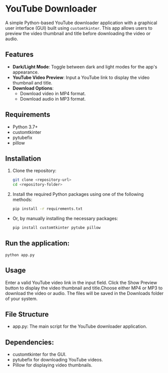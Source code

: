 # YouTube Downloader
A simple Python-based YouTube downloader application with a graphical user interface (GUI) built using `customtkinter`. This app allows users to preview the video thumbnail and title before downloading the video or audio.
## Features
- **Dark/Light Mode**: Toggle between dark and light modes for the app's appearance.
- **YouTube Video Preview**: Input a YouTube link to display the video thumbnail and title.
- **Download Options**:
  - Download video in MP4 format.
  - Download audio in MP3 format.
## Requirements
- Python 3.7+
- customtkinter
- pytubefix
- pillow
## Installation
1. Clone the repository:
    ```bash
    git clone <repository-url>
    cd <repository-folder>
2. Install the required Python packages using one of the following methods:
    ```bash
    pip install -r requirements.txt
-  Or, by manually installing the necessary packages:
    ```bash
    pip install customtkinter pytube pillow
## Run the application:
    python app.py
## Usage
Enter a valid YouTube video link in the input field.
Click the Show Preview button to display the video thumbnail and title.Choose either MP4 or MP3 to download the video or audio. The files will be saved in the Downloads folder of your system.
## File Structure
- app.py: The main script for the YouTube downloader application.
## Dependencies:
- customtkinter for the GUI.
- pytubefix for downloading YouTube videos.
- Pillow for displaying video thumbnails.
